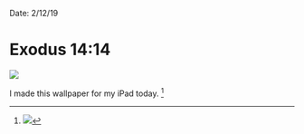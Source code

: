 Date: 2/12/19

# Exodus 14:14

![](https://i.imgur.com/8JBvN5w.jpg)

I made this wallpaper for my iPad today. [^1]

[^1]:	![](https://i.imgur.com/NvZZKVW.jpg)